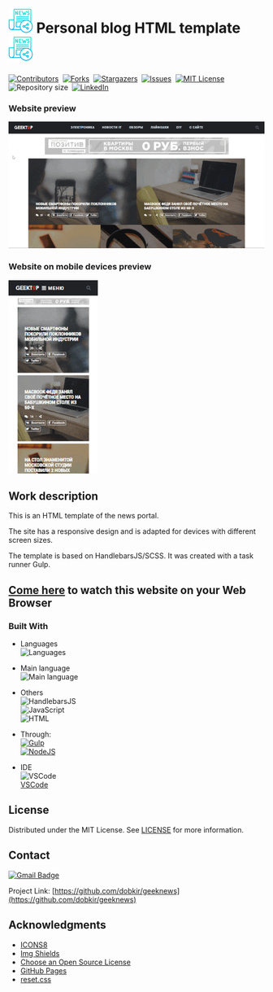 # ![Geeknews logo icon](/src/assets/images/news-48px-icon.png) Personal blog HTML template ![Geeknews logo icon](/src/assets/images/news-48px-icon.png)

[![Contributors][contributors-shield]][contributors-url]&nbsp;
[![Forks][forks-shield]][forks-url]&nbsp;
[![Stargazers][stars-shield]][stars-url]&nbsp;
[![Issues][issues-shield]][issues-url]&nbsp;
[![MIT License][license-shield]][license-url]&nbsp;
![Repository size][repo-size-shield]&nbsp;
[![LinkedIn][linkedin-shield]][linkedin-url]

### Website preview
![Website trailer][product-screenshot-main_page]
### Website on mobile devices preview
![Website on mobile devices trailer][product-screenshot-mobile_devices]

<!-- WORK DESCRIPTION -->
## Work description

This is an HTML template of the news portal.

The site has a responsive design and is adapted for devices with different screen sizes.

The template is based on HandlebarsJS/SCSS. It was created with a task runner Gulp.

<!-- LINK TO WEBSITE -->
## [Come here](https://dobkir.github.io/geeknews/) to watch this website on your Web Browser

<!-- TOOLS -->
### Built With

- Languages<br>
![Languages][languages-shield]

- Main language<br>
![Main language][main-language-shield]

- Others<br>
![HandlebarsJS](https://img.shields.io/badge/HandlebarsJS-24.3%25-f7931e?logo=HandlebarsJS5&logoColor=f7931e&style=for-the-badge)<br>
![JavaScript](https://img.shields.io/badge/JavaScript-21.9%25-f1e05a?logo=JavaScript&logoColor=f1e05a&style=for-the-badge)<br>
![HTML](https://img.shields.io/badge/HTML5-3.6%25-e34c26?logo=HTML5&logoColor=e34c26a&style=for-the-badge)

- Through:<br>
[![Gulp](https://img.shields.io/badge/Gulp-fa383e?style=for-the-badge&logo=Gulp&logoColor=fff)](https://gulpjs.com/)<br>
[![NodeJS](https://img.shields.io/badge/Node.js-026e00?style=for-the-badge&logo=Node.js&logoColor=fff)](https://nodejs.org/)

- IDE<br>
![VSCode](https://img.icons8.com/color/48/000000/visual-studio-code-2019.png)<br>
 [VSCode](https://code.visualstudio.com/)

<!-- LICENSE -->
## License

Distributed under the MIT License. See [LICENSE](LICENSE.txt) for more information.

<!-- CONTACT -->
## Contact

[![Gmail Badge](https://img.shields.io/badge/Gmail-d14836?style=for-the-badge&logo=Gmail&logoColor=white&link=mailto:p.kirillov2020@gmail.com)](mailto:p.kirillov2020@gmail.com)

Project Link: [https://github.com/dobkir/geeknews](https://github.com/dobkir/geeknews)

<!-- ACKNOWLEDGMENTS -->
## Acknowledgments
- [ICONS8](https://icons8.com/)
- [Img Shields](https://shields.io)
- [Choose an Open Source License](https://choosealicense.com)
- [GitHub Pages](https://pages.github.com)
- [reset.css](http://meyerweb.com/eric/tools/css/reset/)

<!-- MARKDOWN LINKS & IMAGES -->
<!-- https://www.markdownguide.org/basic-syntax/#reference-style-links -->
[contributors-shield]: https://img.shields.io/github/contributors/dobkir/geeknews.svg?style=for-the-badge
[contributors-url]: https://github.com/dobkir/geeknews/graphs/contributors
[forks-shield]: https://img.shields.io/github/forks/dobkir/geeknews.svg?style=for-the-badge
[forks-url]: https://github.com/dobkir/geeknews/network/members
[stars-shield]: https://img.shields.io/github/stars/dobkir/geeknews.svg?style=for-the-badge
[stars-url]: https://github.com/dobkir/geeknews/stargazers
[issues-shield]: https://img.shields.io/github/issues/dobkir/geeknews.svg?style=for-the-badge
[issues-url]: https://github.com/dobkir/geeknews/issues
[license-shield]: https://img.shields.io/github/license/dobkir/geeknews.svg?style=for-the-badge
[license-url]: https://github.com/dobkir/geeknews/blob/master/LICENSE.txt
[linkedin-shield]: https://img.shields.io/badge/-LinkedIn-black.svg?style=for-the-badge&logo=linkedin&colorB=555
[linkedin-url]: https://www.linkedin.com/in/pavel-kirillov-dobkir
[repo-size-shield]: https://img.shields.io/github/repo-size/dobkir/geeknews.svg?style=for-the-badge
[languages-shield]: https://img.shields.io/github/languages/count/dobkir/geeknews.svg?style=for-the-badge
[main-language-shield]: https://img.shields.io/github/languages/top/dobkir/geeknews.svg?style=for-the-badge&color=c6538c
[product-screenshot-main_page]: https://github.com/dobkir/trailers/blob/master/geeknews_trailer/geeknews_main_page_trailer.gif
[product-screenshot-mobile_devices]: https://github.com/dobkir/trailers/blob/master/geeknews_trailer/geeknews_main_page_mobile_trailer.gif